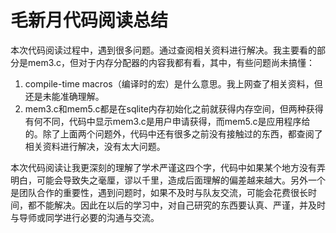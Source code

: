 # 毛新月代码阅读总结
本次代码阅读过程中，遇到很多问题。通过查阅相关资料进行解决。我主要看的部分是mem3.c，但对于内存分配器的内容我都有看，其中，有些问题尚未搞懂：
1. compile-time macros（编译时的宏）是什么意思。我上网查了相关资料，但还是未能准确理解。
2. mem3.c和mem5.c都是在sqlite内存初始化之前就获得内存空间，但两种获得有何不同，代码中显示mem3.c是用户申请获得，而mem5.c是应用程序给的。除了上面两个问题外，代码中还有很多之前没有接触过的东西，都查阅了相关资料进行解决，没有太大问题。

本次代码阅读让我更深刻的理解了学术严谨这四个字，代码中如果某个地方没有弄明白，可能会导致失之毫厘，谬以千里，造成后面理解的偏差越来越大。另外一个是团队合作的重要性，遇到问题时，如果不及时与队友交流，可能会花费很长时间，都不能解决。因此在以后的学习中，对自己研究的东西要认真、严谨，并及时与导师或同学进行必要的沟通与交流。
